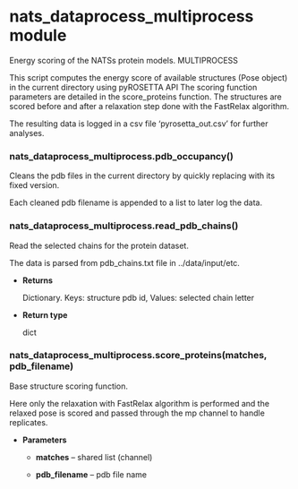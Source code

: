 # nats_dataprocess_multiprocess module

Energy scoring of the NATSs protein models. MULTIPROCESS

This script computes the energy score of available structures (Pose object) in the current directory using pyROSETTA API
The scoring function parameters are detailed in the score_proteins function. The structures are scored before and
after a relaxation step done with the FastRelax algorithm.

The resulting data is logged in a csv file ‘pyrosetta_out.csv’ for further analyses.


### nats_dataprocess_multiprocess.pdb_occupancy()
Cleans the pdb files in the current directory by quickly replacing with its fixed version.

Each cleaned pdb filename is appended to a list to later log the data.


### nats_dataprocess_multiprocess.read_pdb_chains()
Read the selected chains for the protein dataset.

The data is parsed from pdb_chains.txt file in ../data/input/etc.


* **Returns**

    Dictionary. Keys: structure pdb id, Values: selected chain letter



* **Return type**

    dict



### nats_dataprocess_multiprocess.score_proteins(matches, pdb_filename)
Base structure scoring function.

Here only the relaxation with FastRelax algorithm is performed and the relaxed pose is scored and passed through
the mp channel to handle replicates.


* **Parameters**

    
    * **matches** – shared list (channel)


    * **pdb_filename** – pdb file name
